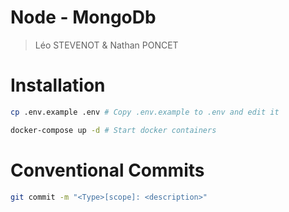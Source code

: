 # Node - MongoDb
> Léo STEVENOT & Nathan PONCET

# Installation
```bash
cp .env.example .env # Copy .env.example to .env and edit it
```

```bash
docker-compose up -d # Start docker containers
```

# Conventional Commits
```bash
git commit -m "<Type>[scope]: <description>"
```